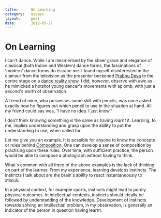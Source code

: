 ```yaml
---
title:      On Learning
category:   essays
layout:     post
date:       2012-05-27
---
```


On Learning
===========

I can't dance. While I am mesmerised by the sheer grace and elegance of
classical (both Indian and Western) dance forms, the fascinations of 'modern'
dance forms do escape me. I found myself disinterested in the clamour from the
television as the presenter beckoned [Prabhu
Deva](http://en.wikipedia.org/wiki/Prabhu_Deva) to the centre stage on a
[dance reality show](http://danceindiadance.in/didlittlemasters-videos/). I
did, however, observe with awe as he mimicked a hotshot young dancer's
movements with aplomb, with just a second's worth of observation.

A friend of mine, who possesses some skill with pencils, was once asked exactly
how he figures out which pencil to use in the situation at hand. All my friend
could say was, "I have no idea. I just know."

I don't think *knowing* something is the same as having *learnt* it. Learning,
to me, implies understanding and grasp upon the ability to put the
understanding to use, when called for.

Let me give you an example. It is possible for anyone to know the concepts or
rules behind [Composition][1]. One can develop a sense of composition by
practising upon these rules. Over time, with sufficient practice, the person
would be able to compose a photograph without having to think.

What's common with all three of the above examples is the lack of thinking on
part of the learner. From my experience, learning develops instincts. The
instincts I talk about are the brain's ability to react instantaneously to
stimuli.

In a physical context, for example sports, instincts might lead to purely
physical outcomes. In intellectual contexts, instincts should ideally be
followed by understanding of the knowledge. Development of instincts towards
solving an intellectual problem, in my observation, is generally an indicator
of the person in question having learnt.

<!---
To-do:

Timothy Gallway's Tennis lessons.
The process of learning wrt programming
Abstraction
Patterns
Outside-in approach
Why
-->

[1]: http://en.wikipedia.org/wiki/Composition_(visual_arts)

<!---
vim: tw=79:spell:spelllang=en_gb:
-->
